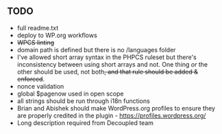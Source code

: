 ## TODO
* full readme.txt
* deploy to WP.org workflows
* ~~WPCS linting~~
* domain path is defined but there is no /languages folder
* I've allowed short array syntax in the PHPCS ruleset but there's inconsistency between using short arrays and not. One thing _or_ the other should be used, not both~~, and that rule should be added & enforced~~.
* nonce validation
* global $pagenow used in open scope
* all strings should be run through i18n functions
* Brian and Abishek should make WordPress.org profiles to ensure they are properly credited in the plugin - https://profiles.wordpress.org/
* Long description required from Decoupled team
